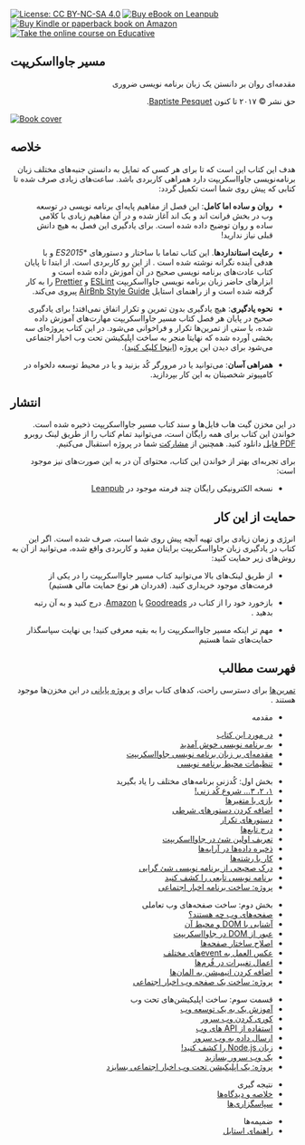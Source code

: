 [![License: CC BY-NC-SA 4.0](https://img.shields.io/badge/License-CC%20BY--NC--SA%204.0-blue.svg)](LICENSE)
[![Buy eBook on Leanpub](https://img.shields.io/badge/Buy-Leanpub-yellow.svg)](https://leanpub.com/thejsway)
[![Buy Kindle or paperback book on Amazon](https://img.shields.io/badge/Buy-Amazon-orange.svg)](https://www.amazon.com/dp/2956444611?ref_=pe_3052080_397514860)
[![Take the online course on Educative](https://img.shields.io/badge/Buy-Educative-red.svg)](https://www.educative.io/courses/the-complete-javascript-course-build-a-real-world-app-from-scratch)



## مسیر جاوااسکریپت 



<div dir="rtl" style="text-align:right">

مقدمه‌ای روان بر دانستن یک زبان برنامه نویسی ضروری

حق نشر © ۲۰۱۷ تا کنون [Baptiste Pesquet](https://bpesquet.fr).
</div>

[![Book cover](cover.jpg)](https://www.amazon.com/dp/2956444611?ref_=pe_3052080_397514860)

## خلاصه
<div dir="rtl" style="text-align:right">

هدف این کتاب این است که تا برای هر کسی که تمایل به دانستن جنبه‌های مختلف زبان برنامه‌نویسی جاوااسکریپت دارد همراهی کاربردی باشد. ساعت‌های زیادی صرف شده تا کتابی که پیش روی شما است تکمیل گردد:  

</div>


<div dir="rtl" style="text-align:right">

* **روان و ساده اما کامل**: این فصل از مفاهیم پایه‌ای برنامه نویسی در توسعه وب در بخش فرانت اند و بک اند آغاز شده و در آن مفاهیم زیادی با کلامی ساده و روان توضیح داده شده است. برای یادگیری این فصل به هیچ دانش قبلی نیاز ندارید!

</div>

<div dir="rtl" style="text-align:right">

* **رعایت استاندارد‌ها**. این کتاب تماما با ساختار و دستورهای **ES2015* و با هدفی آینده  نگرانه  نوشته شده است . از این رو کاربردی است. از ابتدا تا پایان کتاب عادت‌های برنامه نویسی صحیح در آن آموزش داده شده است و ابزارهای حاضر زبان برنامه نویسی جاوااسکریپت  [ESLint](http://eslint.org) و [Prettier](https://github.com/prettier/prettier) را به کار گرفته شده است و از راهنمای استایل [AirBnb Style Guide](https://github.com/airbnb/javascript) پیروی می‌کند.

</div>

<div dir="rtl" style="text-align:right">

* **نحوه یادگیری**: هیچ یادگیری بدون تمرین و تکرار اتفاق نمی‌افتد! برای یادگیری صحیح  در پایان هر فصل کتاب مسیر جاوااسکریپت مهارت‌های آموزش داده شده، با ستی از تمرین‌ها تکرار و فراخوانی می‌شود. در این کتاب پروژه‌ای سه بخشی آورده شده که نهایتا منجر به ساخت اپلیکیشن تحت وب اخبار اجتماعی  می‌شود برای دیدن این پروژه ([اینجا کلیک کنید](https://thejsway-publink.herokuapp.com)).
</div>

<div dir="rtl" style="text-align:right">

* **همراهی آسان**: می‌توانید یا در مرورگر کُد بزنید و یا در محیط توسعه دلخواه در کامپیوتر شخصیتان به این کار بپردازید.
</div>


## انتشار 
<div dir="rtl" style="text-align:right">

در این مخزن گیت هاب  فایل‌ها و سند کتاب مسیر جاوااسکریپت ذخیره شده است. خواندن این کتاب برای همه رایگان است، 
می‌توانید تمام کتاب را از طریق لینک روبرو  [PDF فایل](thejsway.pdf) دانلود کنید.
همچنین از [مشارکت](CONTRIBUTING.md) شما در پروژه استقبال می‌کنیم.

برای تجربه‌ای بهتر از خواندن این کتاب، محتوای آن در به این صورت‌های نیز موجود است: 

* نسخه الکترونیکی رایگان چند فرمته موجود در [Leanpub](https://leanpub.com/thejsway)

## حمایت از این کار 
<div dir="rtl" style="text-align:right">

انرژی و زمان زیادی برای تهیه آنچه پیش روی شما است، صرف شده است. اگر این کتاب در یادگیری زبان جاوااسکریپت برایتان مفید و کاربردی واقع شده، می‌توانید از آن به روش‌های زیر حمایت کنید:
</div>
<div dir="rtl" style="text-align:right">

* از طریق لینک‌های بالا می‌توانید کتاب مسیر جاوااسکریپت را در یکی از فرمت‌های موجود خریداری کنید.
(قدردان هر نوع حمایت مالی هستیم)

</div>
<div dir="rtl" style="text-align:right">


 * بازخورد خود را از کتاب در [Goodreads](https://www.goodreads.com/book/show/35875290-the-javascript-way-a-modern-introduction-to-an-essential-language?from_search=true) یا [Amazon](https://www.amazon.com/dp/2956444611?ref_=pe_3052080_397514860).
درج کنید و به آن رتبه بدهید
.
</div>

<div dir="rtl" style="text-align:right"> 

 * مهم تر اینکه مسیر جاوااسکریپت را به بقیه معرفی کنید! بی نهایت سپاسگذار حمایت‌های شما هستیم

</div>

## فهرست مطالب
<div dir="rtl" style="text-align:right">

 [تمرین‌ها](https://github.com/thejsway/thejsway-code) برای دسترسی راحت، کدهای کتاب برای
  و [پروژه پایانی](https://github.com/thejsway/thejsway-publink)  در این مخزن‌ها موجود هستند
.
</div>

* مقدمه

<div dir="rtl" style="text-align:right">

* [در مورد این کتاب](manuscript/intro01.md)
* [به برنامه نویسی خوش آمدید](manuscript/intro02.md)
* [مقدمه‌ای بر زبان برنامه نویسی جاوااسکریپت](manuscript/intro03.md)
* [تنظیمات محیط برنامه نویسی](manuscript/intro04.md)

</div>

<div dir="rtl" style="text-align:right">

* بخش اول: کُدزنی برنامه‌های مختلف را یاد بگیرید
* [۱، ۲، ۳… شروع کُد زنی!](manuscript/chapter01.md)
* [بازی با متغیرها](manuscript/chapter02.md)
* [اضافه کردن دستورهای شرطی](manuscript/chapter03.md)
* [ دستورهای تکرار](manuscript/chapter04.md)
* [ درج تابع‌ها](manuscript/chapter05.md)
* [ تعریف اولین شئ در جاوااسکریپت ](manuscript/chapter06.md)
* [ ذخیره داده‌ها در آرایه‌ها ](manuscript/chapter07.md)
* [ کار با رشته‌ها ](manuscript/chapter08.md)
* [ درک صحیحی از برنامه نویسی شئ گرایی](manuscript/chapter09.md)
* [  برنامه نویسی تابعی را کشف کنید](manuscript/chapter10.md)
* [  پروژه: ساخت برنامه اخبار اجتماعی](manuscript/chapter11.md)
</div>

<div dir="rtl" style="text-align:right">

* بخش دوم: ساخت صفحه‌های وب تعاملی
* [ صفحه‌های وب چه هستند؟](manuscript/chapter12.md)
* [  آشنایی با DOM و محیط آن ](manuscript/chapter13.md)
* [  عبور از DOM در جاوااسکریپت ](manuscript/chapter14.md)
* [ اصلاح ساختار صفحه‌ها ](manuscript/chapter15.md)
* [  عکس العمل به eventهای مختلف](manuscript/chapter16.md)
* [ اعمال تغییرات در فُرم‌ها](manuscript/chapter17.md)
* [ اضافه کردن انیمیشن‌ به المان‌ها](manuscript/chapter18.md)
* [پروژه: ساخت یک صفحه وب اخبار اجتماعی](manuscript/chapter19.md)
</div>

<div dir="rtl" style="text-align:right">

* قسمت سوم: ساخت اپلیکیشن‌های تحت وب
* [آموزش یک به یک توسعه وب ](manuscript/chapter20.md)
* [ کوری کردن وب سرور](manuscript/chapter21.md)
* [ استفاده از API های وب ](manuscript/chapter22.md)
* [ ارسال داده به وب سرور ](manuscript/chapter23.md)
* [   زبان Node.js را کشف کنید! ](manuscript/chapter24.md)
* [  یک وب سرور بسازید ](manuscript/chapter25.md)
* [ پروژه: یک اپلیکیشن تحت وب اخبار اجتماعی بسایزد ](manuscript/chapter26.md)
</div>


<div dir="rtl" style="text-align:right">

* نتیجه گیری
* [خلاصه و دیدگاه‌ها](manuscript/concl01.md)
* [سپاسگزاری‌ها](manuscript/concl02.md)
</div>
<div dir="rtl" style="text-align:right">

* ضمیمه‌ها
* [راهنمای استایل](manuscript/appendix02.md)

</div>
